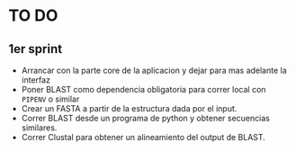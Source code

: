 # TO DO
 ## 1er sprint

 - Arrancar con la parte core de la aplicacion y dejar para mas adelante la interfaz
 - Poner BLAST como dependencia obligatoria para correr local con `PIPENV` o similar
 - Crear un FASTA a partir de la estructura dada por el input.
 - Correr BLAST desde un programa de python y obtener secuencias similares.
 - Correr Clustal para obtener un alineamiento del output de BLAST.

